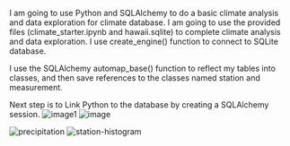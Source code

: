 I am going to use Python and SQLAlchemy to do a basic climate analysis and data exploration for climate database.
I am going to use the provided files (climate_starter.ipynb and hawaii.sqlite) to complete  climate analysis and data exploration.
I use create_engine() function to connect to SQLite database.

I use the SQLAlchemy automap_base() function to reflect my tables into classes, and then save references to the classes named station and measurement.

Next step is to Link Python to the database by creating a SQLAlchemy session.
![image1](https://user-images.githubusercontent.com/111449865/223540525-76bb2606-1c01-48b7-925e-59f893ace637.png)
![image](https://user-images.githubusercontent.com/111449865/223540726-b533c2a3-ce74-4c51-9888-a1dea07c3014.png)


![precipitation](https://user-images.githubusercontent.com/111449865/223539854-ec49f0e2-afc0-4a0c-ac8f-7bcab4fbc3a7.png)
![station-histogram](https://user-images.githubusercontent.com/111449865/223539943-b9342677-6dd6-440a-917d-e44c78a80ac2.png)
